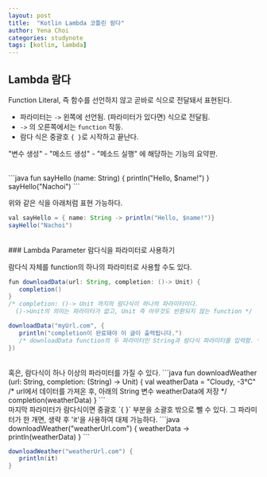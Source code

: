 ```yaml
---
layout: post
title:  "Kotlin Lambda 코틀린 람다"
author: Yena Choi
categories: studynote
tags: [kotlin, lambda]
---
```



## Lambda 람다
Function Literal, 즉 함수를 선언하지 않고 곧바로 식으로 전달돼서 표현된다.
- 파라미터는 `->` 왼쪽에 선언됨. (파라미터가 있다면) 식으로 전달됨.
- `->` 의 오른쪽에서는 `function` 작동.
- 람다 식은 중괄호 `{ }`로 시작하고 끝난다.

"변수 생성" - "메소드 생성" - "메소드 실행" 에 해당하는 기능의 요약판.

<br>
```java
fun sayHello (name: String) {
   println("Hello, $name!")
}
sayHello("Nachoi")
```

위와 같은 식을 아래처럼 표현 가능하다.
```java
val sayHello = { name: String -> println("Hello, $name!")}
sayHello("Nachoi")
```
<br>
### Lambda Parameter 람다식을 파라미터로 사용하기

람다식 자체를 function의 하나의 파라미터로 사용할 수도 있다.
```java
fun downloadData(url: String, completion: ()-> Unit) {
   completion()
}
/* completion: ()-> Unit 까지의 람다식이 하나의 파라미터이다.
  ()->Unit의 의미는 파라미터가 없고, Unit 즉 아무것도 반환되지 않는 function */

downloadData("myUrl.com", {
   println("completion이 완료돼야 이 글이 출력됩니다.")
   /* downloadData function의 두 파라미터인 String과 람다식 파라미터를 입력함. */
})

```

<br>
혹은, 람다식이 하나 이상의 파라미터를 가질 수 있다.
```java
fun downloadWeather (url: String, completion: (String) -> Unit) {
   val weatherData = "Cloudy, -3℃"
   /* url에서 데이터를 가져온 후, 아래의 String 변수 weatherData에 저장 */
   completion(weatherData)
}
```

<br>
마지막 파라미터가 람다식이면 중괄호 `{ }` 부분을 소괄호 밖으로 뺄 수 있다.  
그 파라미터가 한 개면, 생략 후 'it'을 사용하여 대체 가능하다.
```java
downloadWeather("weatherUrl.com") { weatherData ->
   println(weatherData)
}
```

```java
downloadWeather("weatherUrl.com") {
   println(it)
}
```
